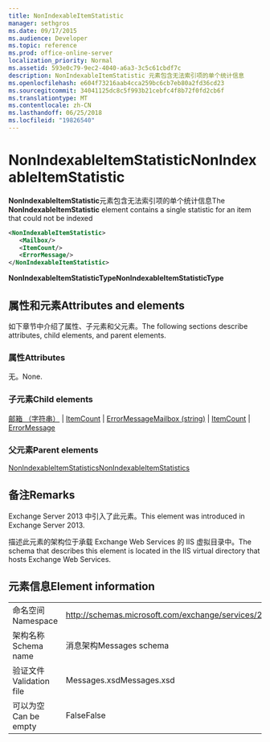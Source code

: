 ```yaml
---
title: NonIndexableItemStatistic
manager: sethgros
ms.date: 09/17/2015
ms.audience: Developer
ms.topic: reference
ms.prod: office-online-server
localization_priority: Normal
ms.assetid: 593e0c79-9ec2-4040-a6a3-3c5c61cbdf7c
description: NonIndexableItemStatistic 元素包含无法索引项的单个统计信息
ms.openlocfilehash: e604f73216aab4cca259bc6cb7eb80a2fd36cd23
ms.sourcegitcommit: 34041125dc8c5f993b21cebfc4f8b72f0fd2cb6f
ms.translationtype: MT
ms.contentlocale: zh-CN
ms.lasthandoff: 06/25/2018
ms.locfileid: "19826540"
---
```

# <a name="nonindexableitemstatistic"></a><span data-ttu-id="2f7ce-103">NonIndexableItemStatistic</span><span class="sxs-lookup"><span data-stu-id="2f7ce-103">NonIndexableItemStatistic</span></span>

<span data-ttu-id="2f7ce-104">**NonIndexableItemStatistic**元素包含无法索引项的单个统计信息</span><span class="sxs-lookup"><span data-stu-id="2f7ce-104">The **NonIndexableItemStatistic** element contains a single statistic for an item that could not be indexed</span></span> 
  
```XML
<NonIndexableItemStatistic>
   <Mailbox/>
   <ItemCount/>
   <ErrorMessage/>
</NonIndexableItemStatistic>
```

 <span data-ttu-id="2f7ce-105">**NonIndexableItemStatisticType**</span><span class="sxs-lookup"><span data-stu-id="2f7ce-105">**NonIndexableItemStatisticType**</span></span>
## <a name="attributes-and-elements"></a><span data-ttu-id="2f7ce-106">属性和元素</span><span class="sxs-lookup"><span data-stu-id="2f7ce-106">Attributes and elements</span></span>

<span data-ttu-id="2f7ce-107">如下章节中介绍了属性、子元素和父元素。</span><span class="sxs-lookup"><span data-stu-id="2f7ce-107">The following sections describe attributes, child elements, and parent elements.</span></span>
  
### <a name="attributes"></a><span data-ttu-id="2f7ce-108">属性</span><span class="sxs-lookup"><span data-stu-id="2f7ce-108">Attributes</span></span>

<span data-ttu-id="2f7ce-109">无。</span><span class="sxs-lookup"><span data-stu-id="2f7ce-109">None.</span></span>
  
### <a name="child-elements"></a><span data-ttu-id="2f7ce-110">子元素</span><span class="sxs-lookup"><span data-stu-id="2f7ce-110">Child elements</span></span>

<span data-ttu-id="2f7ce-111">[邮箱 （字符串）](mailbox-string.md) | [ItemCount](itemcount.md) | [ErrorMessage](errormessage.md)</span><span class="sxs-lookup"><span data-stu-id="2f7ce-111">[Mailbox (string)](mailbox-string.md) | [ItemCount](itemcount.md) | [ErrorMessage](errormessage.md)</span></span>
  
### <a name="parent-elements"></a><span data-ttu-id="2f7ce-112">父元素</span><span class="sxs-lookup"><span data-stu-id="2f7ce-112">Parent elements</span></span>

[<span data-ttu-id="2f7ce-113">NonIndexableItemStatistics</span><span class="sxs-lookup"><span data-stu-id="2f7ce-113">NonIndexableItemStatistics</span></span>](nonindexableitemstatistics.md)
  
## <a name="remarks"></a><span data-ttu-id="2f7ce-114">备注</span><span class="sxs-lookup"><span data-stu-id="2f7ce-114">Remarks</span></span>

<span data-ttu-id="2f7ce-115">Exchange Server 2013 中引入了此元素。</span><span class="sxs-lookup"><span data-stu-id="2f7ce-115">This element was introduced in Exchange Server 2013.</span></span>
  
<span data-ttu-id="2f7ce-116">描述此元素的架构位于承载 Exchange Web Services 的 IIS 虚拟目录中。</span><span class="sxs-lookup"><span data-stu-id="2f7ce-116">The schema that describes this element is located in the IIS virtual directory that hosts Exchange Web Services.</span></span>
  
## <a name="element-information"></a><span data-ttu-id="2f7ce-117">元素信息</span><span class="sxs-lookup"><span data-stu-id="2f7ce-117">Element information</span></span>

|||
|:-----|:-----|
|<span data-ttu-id="2f7ce-118">命名空间</span><span class="sxs-lookup"><span data-stu-id="2f7ce-118">Namespace</span></span>  <br/> |http://schemas.microsoft.com/exchange/services/2006/messages  <br/> |
|<span data-ttu-id="2f7ce-119">架构名称</span><span class="sxs-lookup"><span data-stu-id="2f7ce-119">Schema name</span></span>  <br/> |<span data-ttu-id="2f7ce-120">消息架构</span><span class="sxs-lookup"><span data-stu-id="2f7ce-120">Messages schema</span></span>  <br/> |
|<span data-ttu-id="2f7ce-121">验证文件</span><span class="sxs-lookup"><span data-stu-id="2f7ce-121">Validation file</span></span>  <br/> |<span data-ttu-id="2f7ce-122">Messages.xsd</span><span class="sxs-lookup"><span data-stu-id="2f7ce-122">Messages.xsd</span></span>  <br/> |
|<span data-ttu-id="2f7ce-123">可以为空</span><span class="sxs-lookup"><span data-stu-id="2f7ce-123">Can be empty</span></span>  <br/> |<span data-ttu-id="2f7ce-124">False</span><span class="sxs-lookup"><span data-stu-id="2f7ce-124">False</span></span>  <br/> |
   

